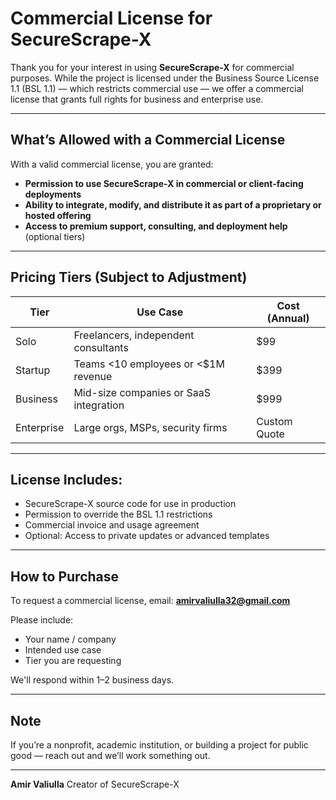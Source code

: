 # Commercial License for SecureScrape-X

Thank you for your interest in using **SecureScrape-X** for commercial purposes. While the project is licensed under the Business Source License 1.1 (BSL 1.1) — which restricts commercial use — we offer a commercial license that grants full rights for business and enterprise use.

---

##  What’s Allowed with a Commercial License

With a valid commercial license, you are granted:

-  **Permission to use SecureScrape-X in commercial or client-facing deployments**
-  **Ability to integrate, modify, and distribute it as part of a proprietary or hosted offering**
-  **Access to premium support, consulting, and deployment help** (optional tiers)

---

##  Pricing Tiers (Subject to Adjustment)

| Tier | Use Case | Cost (Annual) |
|------|-----------|---------------|
| Solo | Freelancers, independent consultants | $99 |
| Startup | Teams <10 employees or <$1M revenue | $399 |
| Business | Mid-size companies or SaaS integration | $999 |
| Enterprise | Large orgs, MSPs, security firms | Custom Quote |

---

## License Includes:

- SecureScrape-X source code for use in production
- Permission to override the BSL 1.1 restrictions
- Commercial invoice and usage agreement
- Optional: Access to private updates or advanced templates

---

## How to Purchase

To request a commercial license, email:
**amirvaliulla32@gmail.com**

Please include:
- Your name / company
- Intended use case
- Tier you are requesting

We'll respond within 1–2 business days.

---

## Note
If you’re a nonprofit, academic institution, or building a project for public good — reach out and we’ll work something out.

---

**Amir Valiulla**
Creator of SecureScrape-X

